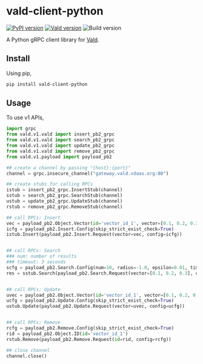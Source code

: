 # vald-client-python

[![PyPI version](https://badge.fury.io/py/vald-client-python.svg)](https://badge.fury.io/py/vald-client-python)
[![Vald version](https://img.shields.io/github/release/vdaas/vald.svg?style=flat-square)](https://github.com/vdaas/vald/releases/latest)
![Build version](https://img.shields.io/badge/python-3.10-green)

A Python gRPC client library for [Vald](https://github.com/vdaas/vald).

## Install

Using pip,

```sh
pip install vald-client-python
```

## Usage

To use v1 APIs,

```python
import grpc
from vald.v1.vald import insert_pb2_grpc
from vald.v1.vald import search_pb2_grpc
from vald.v1.vald import update_pb2_grpc
from vald.v1.vald import remove_pb2_grpc
from vald.v1.payload import payload_pb2

## create a channel by passing "{host}:{port}"
channel = grpc.insecure_channel("gateway.vald.vdaas.org:80")

## create stubs for calling RPCs
istub = insert_pb2_grpc.InsertStub(channel)
sstub = search_pb2_grpc.SearchStub(channel)
ustub = update_pb2_grpc.UpdateStub(channel)
rstub = remove_pb2_grpc.RemoveStub(channel)

## call RPCs: Insert
vec = payload_pb2.Object.Vector(id='vector_id_1', vector=[0.1, 0.2, 0.3])
icfg = payload_pb2.Insert.Config(skip_strict_exist_check=True)
istub.Insert(payload_pb2.Insert.Request(vector=vec, config=icfg))


## call RPCs: Search
### num: number of results
### timeout: 3 seconds
scfg = payload_pb2.Search.Config(num=10, radius=-1.0, epsilon=0.01, timeout=3000000000)
res = sstub.Search(payload_pb2.Search.Request(vector=[0.1, 0.2, 0.3], config=scfg))


## call RPCs: Update
uvec = payload_pb2.Object.Vector(id='vector_id_1', vector=[0.1, 0.2, 0.3])
ucfg = payload_pb2.Update.Config(skip_strict_exist_check=True)
ustub.Update(payload_pb2.Update.Request(vector=uvec, config=ucfg))


## call RPCs: Remove
rcfg = payload_pb2.Remove.Config(skip_strict_exist_check=True)
rid = payload_pb2.Object.ID(id='vector_id_1')
rstub.Remove(payload_pb2.Remove.Request(id=rid, config=rcfg))

## close channel
channel.close()
```
